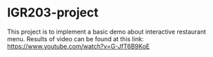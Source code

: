 # IGR203-project
This project is to implement a basic demo about interactive restaurant menu.
Results of video can be found at this link: https://www.youtube.com/watch?v=G-JfT6B9KoE
